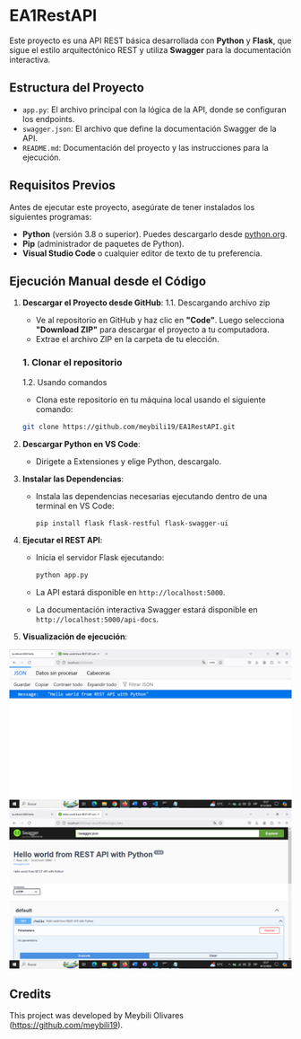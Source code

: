 # EA1RestAPI

Este proyecto es una API REST básica desarrollada con **Python** y **Flask**, que sigue el estilo arquitectónico REST y utiliza **Swagger** para la documentación interactiva.

## Estructura del Proyecto

- `app.py`: El archivo principal con la lógica de la API, donde se configuran los endpoints.
- `swagger.json`: El archivo que define la documentación Swagger de la API.
- `README.md`: Documentación del proyecto y las instrucciones para la ejecución.

## Requisitos Previos

Antes de ejecutar este proyecto, asegúrate de tener instalados los siguientes programas:

- **Python** (versión 3.8 o superior). Puedes descargarlo desde [python.org](https://www.python.org/downloads/).
- **Pip** (administrador de paquetes de Python).
- **Visual Studio Code** o cualquier editor de texto de tu preferencia.

## Ejecución Manual desde el Código

1. **Descargar el Proyecto desde GitHub**:
    1.1. Descargando archivo zip
   - Ve al repositorio en GitHub y haz clic en **"Code"**. Luego selecciona **"Download ZIP"** para descargar el proyecto a tu computadora.
   - Extrae el archivo ZIP en la carpeta de tu elección.
   ### 1. Clonar el repositorio
    1.2. Usando comandos

    - Clona este repositorio en tu máquina local usando el siguiente comando:
    ```bash
    git clone https://github.com/meybili19/EA1RestAPI.git
    ```


2. **Descargar Python en VS Code**:

   - Dirigete a Extensiones y elige Python, descargalo.

3. **Instalar las Dependencias**:

   - Instala las dependencias necesarias ejecutando dentro de una terminal en VS Code:

     ```bash
     pip install flask flask-restful flask-swagger-ui
     ```

4. **Ejecutar el REST API**:

   - Inicia el servidor Flask ejecutando:

     ```bash
     python app.py
     ```

   - La API estará disponible en `http://localhost:5000`.

   - La documentación interactiva Swagger estará disponible en `http://localhost:5000/api-docs`.

5. **Visualización de ejecución**:

![alt text](image.png)
![alt text](image-1.png)

## Credits

This project was developed by Meybili Olivares (https://github.com/meybili19).

